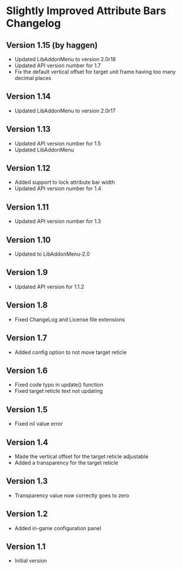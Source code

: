 # Slightly Improved Attribute Bars Changelog

## Version 1.15 (by haggen)
* Updated LibAddonMenu to version 2.0r18
* Updated API version number for 1.7
* Fix the default vertical offset for target unit frame having too many decimal places

## Version 1.14
* Updated LibAddonMenu to version 2.0r17

## Version 1.13
* Updated API version number for 1.5
* Updated LibAddonMenu

## Version 1.12
* Added support to lock attribute bar width
* Updated API version number for 1.4

## Version 1.11
* Updated API version number for 1.3

## Version 1.10
* Updated to LibAddonMenu-2.0

## Version 1.9
* Updated API version for 1.1.2

## Version 1.8
* Fixed ChangeLog and License file extensions

## Version 1.7
* Added config option to not move target reticle

## Version 1.6
* Fixed code typo in update() function
* Fixed target reticle text not updating

## Version 1.5
* Fixed nil value error

## Version 1.4
* Made the vertical offset for the target reticle adjustable
* Added a transparency for the target reticle

## Version 1.3
* Transparency value now correctly goes to zero

## Version 1.2
* Added in-game configuration panel

## Version 1.1
* Initial version
